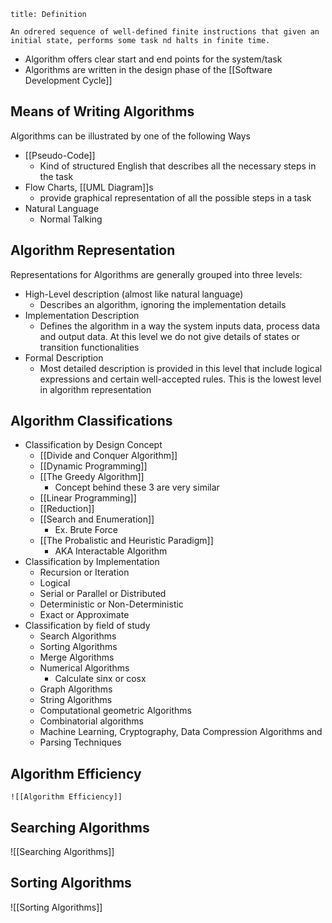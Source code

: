```ad-tldr
title: Definition

An odrered sequence of well-defined finite instructions that given an initial state, performs some task nd halts in finite time.
```

- Algorithm offers clear start and end points for the system/task
- Algorithms are written in the design phase of the [[Software Development Cycle]]

## Means of Writing Algorithms
Algorithms can be illustrated by one of the following Ways
- [[Pseudo-Code]]
	- Kind of structured English that describes all the necessary steps in the task
- Flow Charts, [[UML Diagram]]s
	- provide graphical representation of all the possible steps in a task
- Natural Language
	- Normal Talking

## Algorithm Representation
Representations for Algorithms are generally grouped into three levels:
- High-Level description (almost like natural language)
	- Describes an algorithm, ignoring the implementation details
- Implementation Description
	- Defines the algorithm in a way the system inputs data, process data and output data. At this level we do not give details of states or transition functionalities
- Formal Description
	- Most detailed description is provided in this level that include logical expressions and certain well-accepted rules. This is the lowest level in algorithm representation

## Algorithm Classifications
- Classification by Design Concept
	- [[Divide and Conquer Algorithm]]
	- [[Dynamic Programming]]
	- [[The Greedy Algorithm]]
		- Concept behind these 3 are very similar
	- [[Linear Programming]]
	- [[Reduction]]
	- [[Search and Enumeration]]
		- Ex. Brute Force
	- [[The Probalistic and Heuristic Paradigm]]
		- AKA Interactable Algorithm
- Classification by Implementation
	- Recursion or Iteration
	- Logical
	- Serial or Parallel or Distributed
	- Deterministic or Non-Deterministic
	- Exact or Approximate
- Classification by field of study
	- Search Algorithms 
	- Sorting Algorithms
	- Merge Algorithms
	- Numerical Algorithms
		- Calculate sinx or cosx
	- Graph Algorithms
	- String Algorithms
	- Computational geometric Algorithms
	- Combinatorial algorithms
	- Machine Learning, Cryptography, Data Compression Algorithms and 
	- Parsing Techniques

## Algorithm Efficiency
	![[Algorithm Efficiency]]

## Searching Algorithms
![[Searching Algorithms]]

## Sorting Algorithms
![[Sorting Algorithms]]
